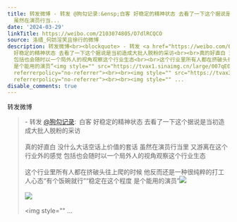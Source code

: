 ```yaml
---
title: 转发微博 - 转发 @狗勾记录:&ensp;白客 好稳定的精神状态 去看了一下这个据说是当初造成大批人脱粉的采访真的好直白 没什么大话空话上价值的套话
  虽然在演员行当...
date: '2024-03-29'
linkTitle: https://weibo.com/2103074805/O7dlRCQCO
source: 洛缙_何妨淫笑且徐行的微博
description: 转发微博<br><blockquote> - 转发 <a href="https://weibo.com/6806648329" target="_blank">@狗勾记录</a>: 白客
  好稳定的精神状态 去看了一下这个据说是当初造成大批人脱粉的采访<br><br>真的好直白 没什么大话空话上价值的套话 虽然在演员行当里 又游离在这个行业外的感觉
  包括也会随时以一个局外人的视角观察这个行业生态<br><br>这个行业里所有人都在挤破头往上爬的时候 他反而还是一种很纯粹的打工人心态“有个饭碗就行”“稳定在这个程度
  是个能用的演员”<img style="" src="https://tvax1.sinaimg.cn/large/007qE0atly1hloxgdt3rij30u01npqha.jpg"
  referrerpolicy="no-referrer"><br><br><img style="" src="https://tvax3.sinaimg.cn/large/007qE0atly1hloxb7c9toj30y41wm16x.jpg"
  referrerpolicy="no-referrer"><br><br><img style="" ...
disable_comments: true
---
```

转发微博<br><blockquote> - 转发 <a href="https://weibo.com/6806648329" target="_blank">@狗勾记录</a>: 白客 好稳定的精神状态 去看了一下这个据说是当初造成大批人脱粉的采访<br><br>真的好直白 没什么大话空话上价值的套话 虽然在演员行当里 又游离在这个行业外的感觉 包括也会随时以一个局外人的视角观察这个行业生态<br><br>这个行业里所有人都在挤破头往上爬的时候 他反而还是一种很纯粹的打工人心态“有个饭碗就行”“稳定在这个程度 是个能用的演员”<img style="" src="https://tvax1.sinaimg.cn/large/007qE0atly1hloxgdt3rij30u01npqha.jpg" referrerpolicy="no-referrer"><br><br><img style="" src="https://tvax3.sinaimg.cn/large/007qE0atly1hloxb7c9toj30y41wm16x.jpg" referrerpolicy="no-referrer"><br><br><img style="" ...